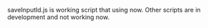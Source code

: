 saveInputId.js is working script that using now. Other scripts are in development and not working now.

